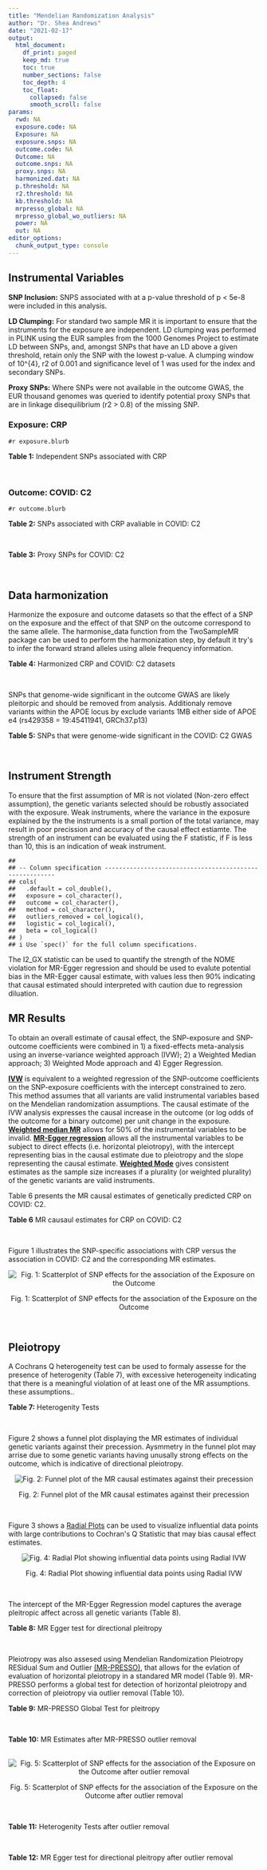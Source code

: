 ```yaml
---
title: "Mendelian Randomization Analysis"
author: "Dr. Shea Andrews"
date: "2021-02-17"
output:
  html_document:
    df_print: paged
    keep_md: true
    toc: true
    number_sections: false
    toc_depth: 4
    toc_float:
      collapsed: false
      smooth_scroll: false
params:
  rwd: NA
  exposure.code: NA
  Exposure: NA
  exposure.snps: NA
  outcome.code: NA
  Outcome: NA
  outcome.snps: NA
  proxy.snps: NA
  harmonized.dat: NA
  p.threshold: NA
  r2.threshold: NA
  kb.threshold: NA
  mrpresso_global: NA
  mrpresso_global_wo_outliers: NA
  power: NA
  out: NA
editor_options:
  chunk_output_type: console
---
```







## Instrumental Variables
**SNP Inclusion:** SNPS associated with at a p-value threshold of p < 5e-8 were included in this analysis.
<br>

**LD Clumping:** For standard two sample MR it is important to ensure that the instruments for the exposure are independent. LD clumping was performed in PLINK using the EUR samples from the 1000 Genomes Project to estimate LD between SNPs, and, amongst SNPs that have an LD above a given threshold, retain only the SNP with the lowest p-value. A clumping window of 10^{4}, r2 of 0.001 and significance level of 1 was used for the index and secondary SNPs.
<br>

**Proxy SNPs:** Where SNPs were not available in the outcome GWAS, the EUR thousand genomes was queried to identify potential proxy SNPs that are in linkage disequilibrium (r2 > 0.8) of the missing SNP.
<br>

### Exposure: CRP
`#r exposure.blurb`
<br>

**Table 1:** Independent SNPs associated with CRP
<div data-pagedtable="false">
  <script data-pagedtable-source type="application/json">
{"columns":[{"label":["SNP"],"name":[1],"type":["chr"],"align":["left"]},{"label":["CHROM"],"name":[2],"type":["dbl"],"align":["right"]},{"label":["POS"],"name":[3],"type":["dbl"],"align":["right"]},{"label":["REF"],"name":[4],"type":["chr"],"align":["left"]},{"label":["ALT"],"name":[5],"type":["chr"],"align":["left"]},{"label":["AF"],"name":[6],"type":["dbl"],"align":["right"]},{"label":["BETA"],"name":[7],"type":["dbl"],"align":["right"]},{"label":["SE"],"name":[8],"type":["dbl"],"align":["right"]},{"label":["Z"],"name":[9],"type":["dbl"],"align":["right"]},{"label":["P"],"name":[10],"type":["dbl"],"align":["right"]},{"label":["N"],"name":[11],"type":["dbl"],"align":["right"]},{"label":["TRAIT"],"name":[12],"type":["chr"],"align":["left"]}],"data":[{"1":"rs75460349","2":"1","3":"27180088","4":"A","5":"C","6":"0.0261343","7":"-0.0865","8":"0.0139","9":"-6.223020","10":"4.876703e-10","11":"204402","12":"crp"},{"1":"rs4660293","2":"1","3":"40028180","4":"A","5":"G","6":"0.2534420","7":"0.0375","8":"0.0049","9":"7.653060","10":"1.962504e-14","11":"204402","12":"crp"},{"1":"rs13375019","2":"1","3":"66123136","4":"G","5":"C","6":"0.4093060","7":"-0.1037","8":"0.0042","9":"-24.690476","10":"1.353580e-134","11":"204402","12":"crp"},{"1":"rs469773","2":"1","3":"91530259","4":"C","5":"T","6":"0.1543770","7":"-0.0339","8":"0.0051","9":"-6.647059","10":"2.990076e-11","11":"204402","12":"crp"},{"1":"rs2228145","2":"1","3":"154426970","4":"A","5":"C","6":"0.3575370","7":"-0.0899","8":"0.0042","9":"-21.404800","10":"1.206354e-101","11":"204402","12":"crp"},{"1":"rs144970957","2":"1","3":"159514964","4":"T","5":"C","6":"0.0457184","7":"-0.1609","8":"0.0146","9":"-11.020500","10":"3.042016e-28","11":"204402","12":"crp"},{"1":"rs148692790","2":"1","3":"159574640","4":"C","5":"T","6":"0.0266594","7":"0.1346","8":"0.0169","9":"7.964497","10":"1.658972e-15","11":"204402","12":"crp"},{"1":"rs139779660","2":"1","3":"159579230","4":"C","5":"T","6":"0.0115370","7":"0.1275","8":"0.0140","9":"9.107143","10":"8.457998e-20","11":"204402","12":"crp"},{"1":"rs2592887","2":"1","3":"159652939","4":"C","5":"T","6":"0.4187020","7":"-0.1578","8":"0.0042","9":"-37.571429","10":"0.000000e+00","11":"204402","12":"crp"},{"1":"rs67090117","2":"1","3":"247602308","4":"T","5":"G","6":"0.6217170","7":"0.0427","8":"0.0042","9":"10.166700","10":"2.793037e-24","11":"204402","12":"crp"},{"1":"rs62105327","2":"2","3":"639060","4":"T","5":"A","6":"0.8291700","7":"0.0320","8":"0.0054","9":"5.925926","10":"3.105426e-09","11":"204402","12":"crp"},{"1":"rs1260326","2":"2","3":"27730940","4":"T","5":"C","6":"0.6136610","7":"-0.0692","8":"0.0042","9":"-16.476200","10":"5.440692e-61","11":"204402","12":"crp"},{"1":"rs1115282","2":"2","3":"102890970","4":"T","5":"C","6":"0.5109330","7":"-0.0245","8":"0.0041","9":"-5.975610","10":"2.292311e-09","11":"204402","12":"crp"},{"1":"rs6734238","2":"2","3":"113841030","4":"A","5":"G","6":"0.3210010","7":"0.0457","8":"0.0041","9":"11.146300","10":"7.461138e-29","11":"204402","12":"crp"},{"1":"rs10049413","2":"3","3":"49892896","4":"A","5":"G","6":"0.3288520","7":"0.0282","8":"0.0045","9":"6.266670","10":"3.688586e-10","11":"204402","12":"crp"},{"1":"rs7356034","2":"3","3":"170732599","4":"G","5":"A","6":"0.2784630","7":"0.0268","8":"0.0045","9":"5.955556","10":"2.591898e-09","11":"204402","12":"crp"},{"1":"rs34471628","2":"5","3":"172196752","4":"A","5":"G","6":"0.0240942","7":"0.0774","8":"0.0117","9":"6.615380","10":"3.705869e-11","11":"204402","12":"crp"},{"1":"rs3763312","2":"6","3":"32376348","4":"G","5":"A","6":"0.1771850","7":"0.0386","8":"0.0066","9":"5.848485","10":"4.960708e-09","11":"204402","12":"crp"},{"1":"rs1490384","2":"6","3":"126851160","4":"C","5":"T","6":"0.4587440","7":"-0.0260","8":"0.0041","9":"-6.341463","10":"2.275928e-10","11":"204402","12":"crp"},{"1":"rs13241897","2":"7","3":"22745351","4":"A","5":"G","6":"0.4708140","7":"-0.0312","8":"0.0042","9":"-7.428570","10":"1.097768e-13","11":"204402","12":"crp"},{"1":"rs12673996","2":"7","3":"22833400","4":"C","5":"T","6":"0.2511770","7":"-0.0284","8":"0.0050","9":"-5.680000","10":"1.346947e-08","11":"204402","12":"crp"},{"1":"rs7797566","2":"7","3":"72896395","4":"A","5":"C","6":"0.1324860","7":"-0.0499","8":"0.0064","9":"-7.796880","10":"6.345904e-15","11":"204402","12":"crp"},{"1":"rs7012637","2":"8","3":"9173209","4":"G","5":"A","6":"0.4572100","7":"0.0542","8":"0.0043","9":"12.604651","10":"1.990513e-36","11":"204402","12":"crp"},{"1":"rs6987444","2":"8","3":"117076315","4":"G","5":"A","6":"0.6202620","7":"0.0343","8":"0.0042","9":"8.166667","10":"3.170273e-16","11":"204402","12":"crp"},{"1":"rs10956251","2":"8","3":"126513330","4":"C","5":"T","6":"0.1465770","7":"0.0382","8":"0.0064","9":"5.968750","10":"2.390781e-09","11":"204402","12":"crp"},{"1":"rs505922","2":"9","3":"136149229","4":"T","5":"C","6":"0.4012730","7":"0.0263","8":"0.0043","9":"6.116280","10":"9.578553e-10","11":"204402","12":"crp"},{"1":"rs10832027","2":"11","3":"13357183","4":"G","5":"A","6":"0.6097210","7":"0.0273","8":"0.0043","9":"6.348837","10":"2.169485e-10","11":"204402","12":"crp"},{"1":"rs4752829","2":"11","3":"47396654","4":"G","5":"A","6":"0.2721820","7":"-0.0264","8":"0.0046","9":"-5.739130","10":"9.516391e-09","11":"204402","12":"crp"},{"1":"rs1582763","2":"11","3":"60021948","4":"G","5":"A","6":"0.3276300","7":"-0.0264","8":"0.0043","9":"-6.139535","10":"8.276345e-10","11":"204402","12":"crp"},{"1":"rs12813389","2":"12","3":"95913562","4":"A","5":"T","6":"0.5117350","7":"0.0329","8":"0.0041","9":"8.024390","10":"1.020315e-15","11":"204402","12":"crp"},{"1":"rs7135240","2":"12","3":"103535020","4":"G","5":"A","6":"0.5102260","7":"-0.0253","8":"0.0041","9":"-6.170732","10":"6.797468e-10","11":"204402","12":"crp"},{"1":"rs2393794","2":"12","3":"121378976","4":"T","5":"C","6":"0.1782090","7":"0.0339","8":"0.0057","9":"5.947370","10":"2.724876e-09","11":"204402","12":"crp"},{"1":"rs7979478","2":"12","3":"121420263","4":"A","5":"G","6":"0.6017260","7":"0.1478","8":"0.0042","9":"35.190500","10":"2.796532e-271","11":"204402","12":"crp"},{"1":"rs2239222","2":"14","3":"73011885","4":"A","5":"G","6":"0.3782210","7":"0.0379","8":"0.0044","9":"8.613640","10":"7.077895e-18","11":"204402","12":"crp"},{"1":"rs112635299","2":"14","3":"94838142","4":"G","5":"T","6":"0.0163517","7":"-0.1066","8":"0.0168","9":"-6.345238","10":"2.220817e-10","11":"204402","12":"crp"},{"1":"rs1189402","2":"15","3":"53728154","4":"A","5":"G","6":"0.3472780","7":"-0.0250","8":"0.0042","9":"-5.952380","10":"2.642694e-09","11":"204402","12":"crp"},{"1":"rs340005","2":"15","3":"60878030","4":"G","5":"A","6":"0.6597020","7":"0.0363","8":"0.0043","9":"8.441860","10":"3.123261e-17","11":"204402","12":"crp"},{"1":"rs116971887","2":"16","3":"51170026","4":"G","5":"T","6":"0.0297533","7":"-0.1128","8":"0.0122","9":"-9.245902","10":"2.332656e-20","11":"204402","12":"crp"},{"1":"rs2110840","2":"16","3":"51410819","4":"C","5":"A","6":"0.1966620","7":"-0.0586","8":"0.0075","9":"-7.813333","10":"5.569505e-15","11":"204402","12":"crp"},{"1":"rs8047395","2":"16","3":"53798523","4":"G","5":"A","6":"0.5509680","7":"0.0258","8":"0.0042","9":"6.142857","10":"8.105017e-10","11":"204402","12":"crp"},{"1":"rs1292056","2":"17","3":"57959047","4":"C","5":"T","6":"0.4335060","7":"-0.0229","8":"0.0042","9":"-5.452381","10":"4.969984e-08","11":"204402","12":"crp"},{"1":"rs2384955","2":"17","3":"72695167","4":"T","5":"C","6":"0.8041580","7":"0.0384","8":"0.0059","9":"6.508470","10":"7.591775e-11","11":"204402","12":"crp"},{"1":"rs2542160","2":"18","3":"12789246","4":"G","5":"C","6":"0.3637020","7":"0.0264","8":"0.0044","9":"6.000000","10":"1.973175e-09","11":"204402","12":"crp"},{"1":"rs2972558","2":"19","3":"45356141","4":"C","5":"T","6":"0.6940570","7":"-0.0392","8":"0.0050","9":"-7.840000","10":"4.505464e-15","11":"204402","12":"crp"},{"1":"rs429358","2":"19","3":"45411941","4":"T","5":"C","6":"0.1318100","7":"-0.2467","8":"0.0064","9":"-38.546900","10":"0.000000e+00","11":"204402","12":"crp"},{"1":"rs1800961","2":"20","3":"43042364","4":"C","5":"T","6":"0.0270712","7":"-0.0990","8":"0.0125","9":"-7.920000","10":"2.375106e-15","11":"204402","12":"crp"},{"1":"rs4817984","2":"21","3":"40465066","4":"C","5":"A","6":"0.2919560","7":"-0.0391","8":"0.0047","9":"-8.319149","10":"8.859716e-17","11":"204402","12":"crp"},{"1":"rs4821816","2":"22","3":"39113134","4":"G","5":"A","6":"0.3241180","7":"-0.0276","8":"0.0044","9":"-6.272727","10":"3.547780e-10","11":"204402","12":"crp"}],"options":{"columns":{"min":{},"max":[10]},"rows":{"min":[10],"max":[10]},"pages":{}}}
  </script>
</div>
<br>

### Outcome: COVID: C2
`#r outcome.blurb`
<br>

**Table 2:** SNPs associated with CRP avaliable in COVID: C2
<div data-pagedtable="false">
  <script data-pagedtable-source type="application/json">
{"columns":[{"label":["SNP"],"name":[1],"type":["chr"],"align":["left"]},{"label":["CHROM"],"name":[2],"type":["dbl"],"align":["right"]},{"label":["POS"],"name":[3],"type":["dbl"],"align":["right"]},{"label":["REF"],"name":[4],"type":["chr"],"align":["left"]},{"label":["ALT"],"name":[5],"type":["chr"],"align":["left"]},{"label":["AF"],"name":[6],"type":["dbl"],"align":["right"]},{"label":["BETA"],"name":[7],"type":["dbl"],"align":["right"]},{"label":["SE"],"name":[8],"type":["dbl"],"align":["right"]},{"label":["Z"],"name":[9],"type":["dbl"],"align":["right"]},{"label":["P"],"name":[10],"type":["dbl"],"align":["right"]},{"label":["N"],"name":[11],"type":["dbl"],"align":["right"]},{"label":["TRAIT"],"name":[12],"type":["chr"],"align":["left"]}],"data":[{"1":"rs75460349","2":"1","3":"27180088","4":"A","5":"C","6":"0.03424","7":"0.02926400","8":"0.0271770","9":"1.07679288","10":"2.816e-01","11":"1404899","12":"COVID_C2__EUR"},{"1":"rs4660293","2":"1","3":"40028180","4":"A","5":"G","6":"0.23950","7":"0.01695600","8":"0.0093987","9":"1.80407929","10":"7.121e-02","11":"1683769","12":"COVID_C2__EUR"},{"1":"rs13375019","2":"1","3":"66123136","4":"G","5":"C","6":"0.39550","7":"-0.00591080","8":"0.0087462","9":"-0.67581350","10":"4.992e-01","11":"1558805","12":"COVID_C2__EUR"},{"1":"rs469773","2":"1","3":"91530259","4":"C","5":"T","6":"0.19870","7":"-0.00555980","8":"0.0102800","9":"-0.54083658","10":"5.886e-01","11":"1611990","12":"COVID_C2__EUR"},{"1":"rs2228145","2":"1","3":"154426970","4":"A","5":"C","6":"0.37580","7":"-0.01712600","8":"0.0084956","9":"-2.01586704","10":"4.382e-02","11":"1402601","12":"COVID_C2__EUR"},{"1":"rs144970957","2":"1","3":"159514964","4":"T","5":"C","6":"0.03342","7":"0.01321900","8":"0.0265910","9":"0.49712309","10":"6.191e-01","11":"1667071","12":"COVID_C2__EUR"},{"1":"rs148692790","2":"1","3":"159574640","4":"C","5":"T","6":"0.02808","7":"-0.01669800","8":"0.0272310","9":"-0.61319819","10":"5.397e-01","11":"1552832","12":"COVID_C2__EUR"},{"1":"rs139779660","2":"1","3":"159579230","4":"C","5":"T","6":"0.02331","7":"0.02133100","8":"0.0302440","9":"0.70529692","10":"4.806e-01","11":"1552167","12":"COVID_C2__EUR"},{"1":"rs2592887","2":"1","3":"159652939","4":"C","5":"T","6":"0.40740","7":"0.00488260","8":"0.0085144","9":"0.57345203","10":"5.663e-01","11":"1658974","12":"COVID_C2__EUR"},{"1":"rs67090117","2":"1","3":"247602308","4":"T","5":"G","6":"0.55230","7":"-0.00764200","8":"0.0119960","9":"-0.63704568","10":"5.241e-01","11":"1014256","12":"COVID_C2__EUR"},{"1":"rs62105327","2":"2","3":"639060","4":"T","5":"A","6":"0.82910","7":"-0.00182150","8":"0.0112740","9":"-0.16156644","10":"8.716e-01","11":"1496290","12":"COVID_C2__EUR"},{"1":"rs1260326","2":"2","3":"27730940","4":"T","5":"C","6":"0.61430","7":"-0.00323990","8":"0.0081901","9":"-0.39558736","10":"6.924e-01","11":"1682746","12":"COVID_C2__EUR"},{"1":"rs1115282","2":"2","3":"102890970","4":"T","5":"C","6":"0.47250","7":"0.00997300","8":"0.0083866","9":"1.18915890","10":"2.344e-01","11":"1663929","12":"COVID_C2__EUR"},{"1":"rs6734238","2":"2","3":"113841030","4":"A","5":"G","6":"0.38600","7":"0.00356370","8":"0.0082044","9":"0.43436449","10":"6.640e-01","11":"1612654","12":"COVID_C2__EUR"},{"1":"rs10049413","2":"3","3":"49892896","4":"A","5":"G","6":"0.32010","7":"0.00693340","8":"0.0095846","9":"0.72338960","10":"4.694e-01","11":"893601","12":"COVID_C2__EUR"},{"1":"rs7356034","2":"3","3":"170732599","4":"G","5":"A","6":"0.28050","7":"0.00582170","8":"0.0088827","9":"0.65539757","10":"5.122e-01","11":"1683410","12":"COVID_C2__EUR"},{"1":"rs34471628","2":"5","3":"172196752","4":"A","5":"G","6":"0.04149","7":"0.00680880","8":"0.0219430","9":"0.31029485","10":"7.563e-01","11":"1683769","12":"COVID_C2__EUR"},{"1":"rs3763312","2":"6","3":"32376348","4":"G","5":"A","6":"0.21080","7":"-0.01424300","8":"0.0098836","9":"-1.44107410","10":"1.496e-01","11":"1683769","12":"COVID_C2__EUR"},{"1":"rs1490384","2":"6","3":"126851160","4":"C","5":"T","6":"0.49550","7":"0.00798820","8":"0.0079892","9":"0.99987483","10":"3.174e-01","11":"1683769","12":"COVID_C2__EUR"},{"1":"rs13241897","2":"7","3":"22745351","4":"A","5":"G","6":"0.49020","7":"-0.00260490","8":"0.0082600","9":"-0.31536320","10":"7.525e-01","11":"1602598","12":"COVID_C2__EUR"},{"1":"rs12673996","2":"7","3":"22833400","4":"C","5":"T","6":"0.23240","7":"0.00595620","8":"0.0097853","9":"0.60868854","10":"5.427e-01","11":"1673354","12":"COVID_C2__EUR"},{"1":"rs7797566","2":"7","3":"72896395","4":"A","5":"C","6":"0.12560","7":"-0.01380300","8":"0.0126110","9":"-1.09452066","10":"2.737e-01","11":"1673713","12":"COVID_C2__EUR"},{"1":"rs7012637","2":"8","3":"9173209","4":"G","5":"A","6":"0.47000","7":"0.01221700","8":"0.0084628","9":"1.44361204","10":"1.488e-01","11":"1593837","12":"COVID_C2__EUR"},{"1":"rs6987444","2":"8","3":"117076315","4":"G","5":"A","6":"0.61540","7":"0.00204230","8":"0.0084396","9":"0.24199014","10":"8.088e-01","11":"1681112","12":"COVID_C2__EUR"},{"1":"rs10956251","2":"8","3":"126513330","4":"C","5":"T","6":"0.15120","7":"-0.01510900","8":"0.0124150","9":"-1.21699557","10":"2.236e-01","11":"1593478","12":"COVID_C2__EUR"},{"1":"rs505922","2":"9","3":"136149229","4":"T","5":"C","6":"0.34640","7":"0.10379000","8":"0.0084193","9":"12.32760000","10":"6.468e-35","11":"1683410","12":"COVID_C2__EUR"},{"1":"rs10832027","2":"11","3":"13357183","4":"G","5":"A","6":"0.65470","7":"0.01628700","8":"0.0085607","9":"1.90253134","10":"5.710e-02","11":"1683410","12":"COVID_C2__EUR"},{"1":"rs4752829","2":"11","3":"47396654","4":"G","5":"A","6":"0.30240","7":"-0.00752520","8":"0.0089734","9":"-0.83861190","10":"4.017e-01","11":"1683410","12":"COVID_C2__EUR"},{"1":"rs1582763","2":"11","3":"60021948","4":"G","5":"A","6":"0.36520","7":"-0.00337550","8":"0.0082957","9":"-0.40689755","10":"6.841e-01","11":"1683769","12":"COVID_C2__EUR"},{"1":"rs12813389","2":"12","3":"95913562","4":"A","5":"T","6":"0.54650","7":"0.01551600","8":"0.0081798","9":"1.89686789","10":"5.784e-02","11":"1444699","12":"COVID_C2__EUR"},{"1":"rs7135240","2":"12","3":"103535020","4":"G","5":"A","6":"0.51050","7":"-0.01163200","8":"0.0084700","9":"-1.37331759","10":"1.697e-01","11":"1398164","12":"COVID_C2__EUR"},{"1":"rs2393794","2":"12","3":"121378976","4":"T","5":"C","6":"0.17640","7":"0.01217000","8":"0.0107410","9":"1.13304162","10":"2.572e-01","11":"1602598","12":"COVID_C2__EUR"},{"1":"rs7979478","2":"12","3":"121420263","4":"A","5":"G","6":"0.59670","7":"-0.01506300","8":"0.0089706","9":"-1.67915190","10":"9.313e-02","11":"1046801","12":"COVID_C2__EUR"},{"1":"rs2239222","2":"14","3":"73011885","4":"A","5":"G","6":"0.35780","7":"-0.00213030","8":"0.0087103","9":"-0.24457252","10":"8.068e-01","11":"1593478","12":"COVID_C2__EUR"},{"1":"rs112635299","2":"14","3":"94838142","4":"G","5":"T","6":"0.02276","7":"-0.04256500","8":"0.0314690","9":"-1.35260097","10":"1.762e-01","11":"1600530","12":"COVID_C2__EUR"},{"1":"rs1189402","2":"15","3":"53728154","4":"A","5":"G","6":"0.38180","7":"-0.00752480","8":"0.0086304","9":"-0.87189470","10":"3.833e-01","11":"1664234","12":"COVID_C2__EUR"},{"1":"rs340005","2":"15","3":"60878030","4":"G","5":"A","6":"0.64430","7":"-0.00925030","8":"0.0085054","9":"-1.08757966","10":"2.768e-01","11":"1673380","12":"COVID_C2__EUR"},{"1":"rs116971887","2":"16","3":"51170026","4":"G","5":"T","6":"0.04823","7":"0.01184000","8":"0.0197560","9":"0.59931160","10":"5.489e-01","11":"1602957","12":"COVID_C2__EUR"},{"1":"rs2110840","2":"16","3":"51410819","4":"C","5":"A","6":"0.19230","7":"-0.00591780","8":"0.0117890","9":"-0.50197642","10":"6.157e-01","11":"1645066","12":"COVID_C2__EUR"},{"1":"rs8047395","2":"16","3":"53798523","4":"G","5":"A","6":"0.51300","7":"0.00288890","8":"0.0080390","9":"0.35936062","10":"7.193e-01","11":"1682859","12":"COVID_C2__EUR"},{"1":"rs1292056","2":"17","3":"57959047","4":"C","5":"T","6":"0.43780","7":"-0.00674120","8":"0.0088834","9":"-0.75885359","10":"4.479e-01","11":"1283620","12":"COVID_C2__EUR"},{"1":"rs2384955","2":"17","3":"72695167","4":"T","5":"C","6":"0.81600","7":"0.01215900","8":"0.0113570","9":"1.07061724","10":"2.844e-01","11":"1584094","12":"COVID_C2__EUR"},{"1":"rs2542160","2":"18","3":"12789246","4":"G","5":"C","6":"0.36510","7":"-0.00027713","8":"0.0083783","9":"-0.03307712","10":"9.736e-01","11":"1683407","12":"COVID_C2__EUR"},{"1":"rs2972558","2":"19","3":"45356141","4":"C","5":"T","6":"0.68720","7":"0.00317770","8":"0.0091049","9":"0.34900987","10":"7.271e-01","11":"1593478","12":"COVID_C2__EUR"},{"1":"rs429358","2":"19","3":"45411941","4":"T","5":"C","6":"0.15220","7":"0.01558400","8":"0.0120710","9":"1.29102808","10":"1.967e-01","11":"1408220","12":"COVID_C2__EUR"},{"1":"rs1800961","2":"20","3":"43042364","4":"C","5":"T","6":"0.04071","7":"-0.00960510","8":"0.0232720","9":"-0.41273204","10":"6.798e-01","11":"1683769","12":"COVID_C2__EUR"},{"1":"rs4817984","2":"21","3":"40465066","4":"C","5":"A","6":"0.28440","7":"-0.01274900","8":"0.0095092","9":"-1.34070164","10":"1.800e-01","11":"1326498","12":"COVID_C2__EUR"},{"1":"rs4821816","2":"22","3":"39113134","4":"G","5":"A","6":"0.31450","7":"-0.02280000","8":"0.0089260","9":"-2.55433565","10":"1.064e-02","11":"1673713","12":"COVID_C2__EUR"}],"options":{"columns":{"min":{},"max":[10]},"rows":{"min":[10],"max":[10]},"pages":{}}}
  </script>
</div>
<br>

**Table 3:** Proxy SNPs for COVID: C2
<div data-pagedtable="false">
  <script data-pagedtable-source type="application/json">
{"columns":[{"label":["proxy.outcome"],"name":[1],"type":["lgl"],"align":["right"]},{"label":["target_snp"],"name":[2],"type":["lgl"],"align":["right"]},{"label":["proxy_snp"],"name":[3],"type":["lgl"],"align":["right"]},{"label":["ld.r2"],"name":[4],"type":["lgl"],"align":["right"]},{"label":["Dprime"],"name":[5],"type":["lgl"],"align":["right"]},{"label":["ref.proxy"],"name":[6],"type":["lgl"],"align":["right"]},{"label":["alt.proxy"],"name":[7],"type":["lgl"],"align":["right"]},{"label":["CHROM"],"name":[8],"type":["lgl"],"align":["right"]},{"label":["POS"],"name":[9],"type":["lgl"],"align":["right"]},{"label":["ALT.proxy"],"name":[10],"type":["lgl"],"align":["right"]},{"label":["REF.proxy"],"name":[11],"type":["lgl"],"align":["right"]},{"label":["AF"],"name":[12],"type":["lgl"],"align":["right"]},{"label":["BETA"],"name":[13],"type":["lgl"],"align":["right"]},{"label":["SE"],"name":[14],"type":["lgl"],"align":["right"]},{"label":["P"],"name":[15],"type":["lgl"],"align":["right"]},{"label":["N"],"name":[16],"type":["lgl"],"align":["right"]},{"label":["ref"],"name":[17],"type":["lgl"],"align":["right"]},{"label":["alt"],"name":[18],"type":["lgl"],"align":["right"]},{"label":["ALT"],"name":[19],"type":["lgl"],"align":["right"]},{"label":["REF"],"name":[20],"type":["lgl"],"align":["right"]},{"label":["PHASE"],"name":[21],"type":["lgl"],"align":["right"]}],"data":[{"1":"NA","2":"NA","3":"NA","4":"NA","5":"NA","6":"NA","7":"NA","8":"NA","9":"NA","10":"NA","11":"NA","12":"NA","13":"NA","14":"NA","15":"NA","16":"NA","17":"NA","18":"NA","19":"NA","20":"NA","21":"NA"}],"options":{"columns":{"min":{},"max":[10]},"rows":{"min":[10],"max":[10]},"pages":{}}}
  </script>
</div>
<br>

## Data harmonization
Harmonize the exposure and outcome datasets so that the effect of a SNP on the exposure and the effect of that SNP on the outcome correspond to the same allele. The harmonise_data function from the TwoSampleMR package can be used to perform the harmonization step, by default it try's to infer the forward strand alleles using allele frequency information.
<br>

**Table 4:** Harmonized CRP and COVID: C2 datasets
<div data-pagedtable="false">
  <script data-pagedtable-source type="application/json">
{"columns":[{"label":["SNP"],"name":[1],"type":["chr"],"align":["left"]},{"label":["effect_allele.exposure"],"name":[2],"type":["chr"],"align":["left"]},{"label":["other_allele.exposure"],"name":[3],"type":["chr"],"align":["left"]},{"label":["effect_allele.outcome"],"name":[4],"type":["chr"],"align":["left"]},{"label":["other_allele.outcome"],"name":[5],"type":["chr"],"align":["left"]},{"label":["beta.exposure"],"name":[6],"type":["dbl"],"align":["right"]},{"label":["beta.outcome"],"name":[7],"type":["dbl"],"align":["right"]},{"label":["eaf.exposure"],"name":[8],"type":["dbl"],"align":["right"]},{"label":["eaf.outcome"],"name":[9],"type":["dbl"],"align":["right"]},{"label":["remove"],"name":[10],"type":["lgl"],"align":["right"]},{"label":["palindromic"],"name":[11],"type":["lgl"],"align":["right"]},{"label":["ambiguous"],"name":[12],"type":["lgl"],"align":["right"]},{"label":["id.outcome"],"name":[13],"type":["chr"],"align":["left"]},{"label":["chr.outcome"],"name":[14],"type":["dbl"],"align":["right"]},{"label":["pos.outcome"],"name":[15],"type":["dbl"],"align":["right"]},{"label":["se.outcome"],"name":[16],"type":["dbl"],"align":["right"]},{"label":["z.outcome"],"name":[17],"type":["dbl"],"align":["right"]},{"label":["pval.outcome"],"name":[18],"type":["dbl"],"align":["right"]},{"label":["samplesize.outcome"],"name":[19],"type":["dbl"],"align":["right"]},{"label":["outcome"],"name":[20],"type":["chr"],"align":["left"]},{"label":["mr_keep.outcome"],"name":[21],"type":["lgl"],"align":["right"]},{"label":["pval_origin.outcome"],"name":[22],"type":["chr"],"align":["left"]},{"label":["chr.exposure"],"name":[23],"type":["dbl"],"align":["right"]},{"label":["pos.exposure"],"name":[24],"type":["dbl"],"align":["right"]},{"label":["se.exposure"],"name":[25],"type":["dbl"],"align":["right"]},{"label":["z.exposure"],"name":[26],"type":["dbl"],"align":["right"]},{"label":["pval.exposure"],"name":[27],"type":["dbl"],"align":["right"]},{"label":["samplesize.exposure"],"name":[28],"type":["dbl"],"align":["right"]},{"label":["exposure"],"name":[29],"type":["chr"],"align":["left"]},{"label":["mr_keep.exposure"],"name":[30],"type":["lgl"],"align":["right"]},{"label":["pval_origin.exposure"],"name":[31],"type":["chr"],"align":["left"]},{"label":["id.exposure"],"name":[32],"type":["chr"],"align":["left"]},{"label":["action"],"name":[33],"type":["dbl"],"align":["right"]},{"label":["mr_keep"],"name":[34],"type":["lgl"],"align":["right"]},{"label":["pt"],"name":[35],"type":["dbl"],"align":["right"]},{"label":["pleitropy_keep"],"name":[36],"type":["lgl"],"align":["right"]},{"label":["mrpresso_RSSobs"],"name":[37],"type":["dbl"],"align":["right"]},{"label":["mrpresso_pval"],"name":[38],"type":["chr"],"align":["left"]},{"label":["mrpresso_keep"],"name":[39],"type":["lgl"],"align":["right"]}],"data":[{"1":"rs10049413","2":"G","3":"A","4":"G","5":"A","6":"0.0282","7":"0.00693340","8":"0.3288520","9":"0.32010","10":"FALSE","11":"FALSE","12":"FALSE","13":"0kHhfW","14":"3","15":"49892896","16":"0.0095846","17":"0.72338960","18":"4.694e-01","19":"893601","20":"covidhgi2020C2v5alleur","21":"TRUE","22":"reported","23":"3","24":"49892896","25":"0.0045","26":"6.266670","27":"3.688586e-10","28":"204402","29":"Ligthart2018crp","30":"TRUE","31":"reported","32":"ZavoHz","33":"2","34":"TRUE","35":"5e-08","36":"TRUE","37":"3.897976e-05","38":"1","39":"TRUE"},{"1":"rs10832027","2":"A","3":"G","4":"A","5":"G","6":"0.0273","7":"0.01628700","8":"0.6097210","9":"0.65470","10":"FALSE","11":"FALSE","12":"FALSE","13":"0kHhfW","14":"11","15":"13357183","16":"0.0085607","17":"1.90253134","18":"5.710e-02","19":"1683410","20":"covidhgi2020C2v5alleur","21":"TRUE","22":"reported","23":"11","24":"13357183","25":"0.0043","26":"6.348837","27":"2.169485e-10","28":"204402","29":"Ligthart2018crp","30":"TRUE","31":"reported","32":"ZavoHz","33":"2","34":"TRUE","35":"5e-08","36":"TRUE","37":"2.456562e-04","38":"1","39":"TRUE"},{"1":"rs10956251","2":"T","3":"C","4":"T","5":"C","6":"0.0382","7":"-0.01510900","8":"0.1465770","9":"0.15120","10":"FALSE","11":"FALSE","12":"FALSE","13":"0kHhfW","14":"8","15":"126513330","16":"0.0124150","17":"-1.21699557","18":"2.236e-01","19":"1593478","20":"covidhgi2020C2v5alleur","21":"TRUE","22":"reported","23":"8","24":"126513330","25":"0.0064","26":"5.968750","27":"2.390781e-09","28":"204402","29":"Ligthart2018crp","30":"TRUE","31":"reported","32":"ZavoHz","33":"2","34":"TRUE","35":"5e-08","36":"TRUE","37":"2.611032e-04","38":"1","39":"TRUE"},{"1":"rs1115282","2":"C","3":"T","4":"C","5":"T","6":"-0.0245","7":"0.00997300","8":"0.5109330","9":"0.47250","10":"FALSE","11":"FALSE","12":"FALSE","13":"0kHhfW","14":"2","15":"102890970","16":"0.0083866","17":"1.18915890","18":"2.344e-01","19":"1663929","20":"covidhgi2020C2v5alleur","21":"TRUE","22":"reported","23":"2","24":"102890970","25":"0.0041","26":"-5.975610","27":"2.292311e-09","28":"204402","29":"Ligthart2018crp","30":"TRUE","31":"reported","32":"ZavoHz","33":"2","34":"TRUE","35":"5e-08","36":"TRUE","37":"1.132633e-04","38":"1","39":"TRUE"},{"1":"rs112635299","2":"T","3":"G","4":"T","5":"G","6":"-0.1066","7":"-0.04256500","8":"0.0163517","9":"0.02276","10":"FALSE","11":"FALSE","12":"FALSE","13":"0kHhfW","14":"14","15":"94838142","16":"0.0314690","17":"-1.35260097","18":"1.762e-01","19":"1600530","20":"covidhgi2020C2v5alleur","21":"TRUE","22":"reported","23":"14","24":"94838142","25":"0.0168","26":"-6.345238","27":"2.220817e-10","28":"204402","29":"Ligthart2018crp","30":"TRUE","31":"reported","32":"ZavoHz","33":"2","34":"TRUE","35":"5e-08","36":"TRUE","37":"1.606934e-03","38":"1","39":"TRUE"},{"1":"rs116971887","2":"T","3":"G","4":"T","5":"G","6":"-0.1128","7":"0.01184000","8":"0.0297533","9":"0.04823","10":"FALSE","11":"FALSE","12":"FALSE","13":"0kHhfW","14":"16","15":"51170026","16":"0.0197560","17":"0.59931160","18":"5.489e-01","19":"1602957","20":"covidhgi2020C2v5alleur","21":"TRUE","22":"reported","23":"16","24":"51170026","25":"0.0122","26":"-9.245902","27":"2.332656e-20","28":"204402","29":"Ligthart2018crp","30":"TRUE","31":"reported","32":"ZavoHz","33":"2","34":"TRUE","35":"5e-08","36":"TRUE","37":"2.237371e-04","38":"1","39":"TRUE"},{"1":"rs1189402","2":"G","3":"A","4":"G","5":"A","6":"-0.0250","7":"-0.00752480","8":"0.3472780","9":"0.38180","10":"FALSE","11":"FALSE","12":"FALSE","13":"0kHhfW","14":"15","15":"53728154","16":"0.0086304","17":"-0.87189470","18":"3.833e-01","19":"1664234","20":"covidhgi2020C2v5alleur","21":"TRUE","22":"reported","23":"15","24":"53728154","25":"0.0042","26":"-5.952380","27":"2.642694e-09","28":"204402","29":"Ligthart2018crp","30":"TRUE","31":"reported","32":"ZavoHz","33":"2","34":"TRUE","35":"5e-08","36":"TRUE","37":"4.786192e-05","38":"1","39":"TRUE"},{"1":"rs1260326","2":"C","3":"T","4":"C","5":"T","6":"-0.0692","7":"-0.00323990","8":"0.6136610","9":"0.61430","10":"FALSE","11":"FALSE","12":"FALSE","13":"0kHhfW","14":"2","15":"27730940","16":"0.0081901","17":"-0.39558736","18":"6.924e-01","19":"1682746","20":"covidhgi2020C2v5alleur","21":"TRUE","22":"reported","23":"2","24":"27730940","25":"0.0042","26":"-16.476200","27":"5.440692e-61","28":"204402","29":"Ligthart2018crp","30":"TRUE","31":"reported","32":"ZavoHz","33":"2","34":"TRUE","35":"5e-08","36":"TRUE","37":"2.356035e-06","38":"1","39":"TRUE"},{"1":"rs12673996","2":"T","3":"C","4":"T","5":"C","6":"-0.0284","7":"0.00595620","8":"0.2511770","9":"0.23240","10":"FALSE","11":"FALSE","12":"FALSE","13":"0kHhfW","14":"7","15":"22833400","16":"0.0097853","17":"0.60868854","18":"5.427e-01","19":"1673354","20":"covidhgi2020C2v5alleur","21":"TRUE","22":"reported","23":"7","24":"22833400","25":"0.0050","26":"-5.680000","27":"1.346947e-08","28":"204402","29":"Ligthart2018crp","30":"TRUE","31":"reported","32":"ZavoHz","33":"2","34":"TRUE","35":"5e-08","36":"TRUE","37":"4.499059e-05","38":"1","39":"TRUE"},{"1":"rs12813389","2":"T","3":"A","4":"T","5":"A","6":"0.0329","7":"0.01551600","8":"0.5117350","9":"0.54650","10":"FALSE","11":"TRUE","12":"TRUE","13":"0kHhfW","14":"12","15":"95913562","16":"0.0081798","17":"1.89686789","18":"5.784e-02","19":"1444699","20":"covidhgi2020C2v5alleur","21":"TRUE","22":"reported","23":"12","24":"95913562","25":"0.0041","26":"8.024390","27":"1.020315e-15","28":"204402","29":"Ligthart2018crp","30":"TRUE","31":"reported","32":"ZavoHz","33":"2","34":"FALSE","35":"5e-08","36":"TRUE","37":"NA","38":"NA","39":"NA"},{"1":"rs1292056","2":"T","3":"C","4":"T","5":"C","6":"-0.0229","7":"-0.00674120","8":"0.4335060","9":"0.43780","10":"FALSE","11":"FALSE","12":"FALSE","13":"0kHhfW","14":"17","15":"57959047","16":"0.0088834","17":"-0.75885359","18":"4.479e-01","19":"1283620","20":"covidhgi2020C2v5alleur","21":"TRUE","22":"reported","23":"17","24":"57959047","25":"0.0042","26":"-5.452381","27":"4.969984e-08","28":"204402","29":"Ligthart2018crp","30":"TRUE","31":"reported","32":"ZavoHz","33":"2","34":"TRUE","35":"5e-08","36":"TRUE","37":"3.818531e-05","38":"1","39":"TRUE"},{"1":"rs13241897","2":"G","3":"A","4":"G","5":"A","6":"-0.0312","7":"-0.00260490","8":"0.4708140","9":"0.49020","10":"FALSE","11":"FALSE","12":"FALSE","13":"0kHhfW","14":"7","15":"22745351","16":"0.0082600","17":"-0.31536320","18":"7.525e-01","19":"1602598","20":"covidhgi2020C2v5alleur","21":"TRUE","22":"reported","23":"7","24":"22745351","25":"0.0042","26":"-7.428570","27":"1.097768e-13","28":"204402","29":"Ligthart2018crp","30":"TRUE","31":"reported","32":"ZavoHz","33":"2","34":"TRUE","35":"5e-08","36":"TRUE","37":"3.328094e-06","38":"1","39":"TRUE"},{"1":"rs13375019","2":"C","3":"G","4":"C","5":"G","6":"-0.1037","7":"-0.00591080","8":"0.4093060","9":"0.39550","10":"FALSE","11":"TRUE","12":"FALSE","13":"0kHhfW","14":"1","15":"66123136","16":"0.0087462","17":"-0.67581350","18":"4.992e-01","19":"1558805","20":"covidhgi2020C2v5alleur","21":"TRUE","22":"reported","23":"1","24":"66123136","25":"0.0042","26":"-24.690476","27":"1.353580e-134","28":"204402","29":"Ligthart2018crp","30":"TRUE","31":"reported","32":"ZavoHz","33":"2","34":"TRUE","35":"5e-08","36":"TRUE","37":"1.241984e-05","38":"1","39":"TRUE"},{"1":"rs139779660","2":"T","3":"C","4":"T","5":"C","6":"0.1275","7":"0.02133100","8":"0.0115370","9":"0.02331","10":"FALSE","11":"FALSE","12":"FALSE","13":"0kHhfW","14":"1","15":"159579230","16":"0.0302440","17":"0.70529692","18":"4.806e-01","19":"1552167","20":"covidhgi2020C2v5alleur","21":"TRUE","22":"reported","23":"1","24":"159579230","25":"0.0140","26":"9.107143","27":"8.457998e-20","28":"204402","29":"Ligthart2018crp","30":"TRUE","31":"reported","32":"ZavoHz","33":"2","34":"TRUE","35":"5e-08","36":"TRUE","37":"3.331315e-04","38":"1","39":"TRUE"},{"1":"rs144970957","2":"C","3":"T","4":"C","5":"T","6":"-0.1609","7":"0.01321900","8":"0.0457184","9":"0.03342","10":"FALSE","11":"FALSE","12":"FALSE","13":"0kHhfW","14":"1","15":"159514964","16":"0.0265910","17":"0.49712309","18":"6.191e-01","19":"1667071","20":"covidhgi2020C2v5alleur","21":"TRUE","22":"reported","23":"1","24":"159514964","25":"0.0146","26":"-11.020500","27":"3.042016e-28","28":"204402","29":"Ligthart2018crp","30":"TRUE","31":"reported","32":"ZavoHz","33":"2","34":"TRUE","35":"5e-08","36":"TRUE","37":"3.112087e-04","38":"1","39":"TRUE"},{"1":"rs148692790","2":"T","3":"C","4":"T","5":"C","6":"0.1346","7":"-0.01669800","8":"0.0266594","9":"0.02808","10":"FALSE","11":"FALSE","12":"FALSE","13":"0kHhfW","14":"1","15":"159574640","16":"0.0272310","17":"-0.61319819","18":"5.397e-01","19":"1552832","20":"covidhgi2020C2v5alleur","21":"TRUE","22":"reported","23":"1","24":"159574640","25":"0.0169","26":"7.964497","27":"1.658972e-15","28":"204402","29":"Ligthart2018crp","30":"TRUE","31":"reported","32":"ZavoHz","33":"2","34":"TRUE","35":"5e-08","36":"TRUE","37":"4.151685e-04","38":"1","39":"TRUE"},{"1":"rs1490384","2":"T","3":"C","4":"T","5":"C","6":"-0.0260","7":"0.00798820","8":"0.4587440","9":"0.49550","10":"FALSE","11":"FALSE","12":"FALSE","13":"0kHhfW","14":"6","15":"126851160","16":"0.0079892","17":"0.99987483","18":"3.174e-01","19":"1683769","20":"covidhgi2020C2v5alleur","21":"TRUE","22":"reported","23":"6","24":"126851160","25":"0.0041","26":"-6.341463","27":"2.275928e-10","28":"204402","29":"Ligthart2018crp","30":"TRUE","31":"reported","32":"ZavoHz","33":"2","34":"TRUE","35":"5e-08","36":"TRUE","37":"7.562977e-05","38":"1","39":"TRUE"},{"1":"rs1582763","2":"A","3":"G","4":"A","5":"G","6":"-0.0264","7":"-0.00337550","8":"0.3276300","9":"0.36520","10":"FALSE","11":"FALSE","12":"FALSE","13":"0kHhfW","14":"11","15":"60021948","16":"0.0082957","17":"-0.40689755","18":"6.841e-01","19":"1683769","20":"covidhgi2020C2v5alleur","21":"TRUE","22":"reported","23":"11","24":"60021948","25":"0.0043","26":"-6.139535","27":"8.276345e-10","28":"204402","29":"Ligthart2018crp","30":"TRUE","31":"reported","32":"ZavoHz","33":"2","34":"TRUE","35":"5e-08","36":"TRUE","37":"7.386402e-06","38":"1","39":"TRUE"},{"1":"rs1800961","2":"T","3":"C","4":"T","5":"C","6":"-0.0990","7":"-0.00960510","8":"0.0270712","9":"0.04071","10":"FALSE","11":"FALSE","12":"FALSE","13":"0kHhfW","14":"20","15":"43042364","16":"0.0232720","17":"-0.41273204","18":"6.798e-01","19":"1683769","20":"covidhgi2020C2v5alleur","21":"TRUE","22":"reported","23":"20","24":"43042364","25":"0.0125","26":"-7.920000","27":"2.375106e-15","28":"204402","29":"Ligthart2018crp","30":"TRUE","31":"reported","32":"ZavoHz","33":"2","34":"TRUE","35":"5e-08","36":"TRUE","37":"5.115146e-05","38":"1","39":"TRUE"},{"1":"rs2110840","2":"A","3":"C","4":"A","5":"C","6":"-0.0586","7":"-0.00591780","8":"0.1966620","9":"0.19230","10":"FALSE","11":"FALSE","12":"FALSE","13":"0kHhfW","14":"16","15":"51410819","16":"0.0117890","17":"-0.50197642","18":"6.157e-01","19":"1645066","20":"covidhgi2020C2v5alleur","21":"TRUE","22":"reported","23":"16","24":"51410819","25":"0.0075","26":"-7.813333","27":"5.569505e-15","28":"204402","29":"Ligthart2018crp","30":"TRUE","31":"reported","32":"ZavoHz","33":"2","34":"TRUE","35":"5e-08","36":"TRUE","37":"2.009855e-05","38":"1","39":"TRUE"},{"1":"rs2228145","2":"C","3":"A","4":"C","5":"A","6":"-0.0899","7":"-0.01712600","8":"0.3575370","9":"0.37580","10":"FALSE","11":"FALSE","12":"FALSE","13":"0kHhfW","14":"1","15":"154426970","16":"0.0084956","17":"-2.01586704","18":"4.382e-02","19":"1402601","20":"covidhgi2020C2v5alleur","21":"TRUE","22":"reported","23":"1","24":"154426970","25":"0.0042","26":"-21.404800","27":"1.206354e-101","28":"204402","29":"Ligthart2018crp","30":"TRUE","31":"reported","32":"ZavoHz","33":"2","34":"TRUE","35":"5e-08","36":"TRUE","37":"2.475663e-04","38":"1","39":"TRUE"},{"1":"rs2239222","2":"G","3":"A","4":"G","5":"A","6":"0.0379","7":"-0.00213030","8":"0.3782210","9":"0.35780","10":"FALSE","11":"FALSE","12":"FALSE","13":"0kHhfW","14":"14","15":"73011885","16":"0.0087103","17":"-0.24457252","18":"8.068e-01","19":"1593478","20":"covidhgi2020C2v5alleur","21":"TRUE","22":"reported","23":"14","24":"73011885","25":"0.0044","26":"8.613640","27":"7.077895e-18","28":"204402","29":"Ligthart2018crp","30":"TRUE","31":"reported","32":"ZavoHz","33":"2","34":"TRUE","35":"5e-08","36":"TRUE","37":"9.763519e-06","38":"1","39":"TRUE"},{"1":"rs2384955","2":"C","3":"T","4":"C","5":"T","6":"0.0384","7":"0.01215900","8":"0.8041580","9":"0.81600","10":"FALSE","11":"FALSE","12":"FALSE","13":"0kHhfW","14":"17","15":"72695167","16":"0.0113570","17":"1.07061724","18":"2.844e-01","19":"1584094","20":"covidhgi2020C2v5alleur","21":"TRUE","22":"reported","23":"17","24":"72695167","25":"0.0059","26":"6.508470","27":"7.591775e-11","28":"204402","29":"Ligthart2018crp","30":"TRUE","31":"reported","32":"ZavoHz","33":"2","34":"TRUE","35":"5e-08","36":"TRUE","37":"1.265028e-04","38":"1","39":"TRUE"},{"1":"rs2393794","2":"C","3":"T","4":"C","5":"T","6":"0.0339","7":"0.01217000","8":"0.1782090","9":"0.17640","10":"FALSE","11":"FALSE","12":"FALSE","13":"0kHhfW","14":"12","15":"121378976","16":"0.0107410","17":"1.13304162","18":"2.572e-01","19":"1602598","20":"covidhgi2020C2v5alleur","21":"TRUE","22":"reported","23":"12","24":"121378976","25":"0.0057","26":"5.947370","27":"2.724876e-09","28":"204402","29":"Ligthart2018crp","30":"TRUE","31":"reported","32":"ZavoHz","33":"2","34":"TRUE","35":"5e-08","36":"TRUE","37":"1.291638e-04","38":"1","39":"TRUE"},{"1":"rs2542160","2":"C","3":"G","4":"C","5":"G","6":"0.0264","7":"-0.00027713","8":"0.3637020","9":"0.36510","10":"FALSE","11":"TRUE","12":"FALSE","13":"0kHhfW","14":"18","15":"12789246","16":"0.0083783","17":"-0.03307712","18":"9.736e-01","19":"1683407","20":"covidhgi2020C2v5alleur","21":"TRUE","22":"reported","23":"18","24":"12789246","25":"0.0044","26":"6.000000","27":"1.973175e-09","28":"204402","29":"Ligthart2018crp","30":"TRUE","31":"reported","32":"ZavoHz","33":"2","34":"TRUE","35":"5e-08","36":"TRUE","37":"9.094294e-07","38":"1","39":"TRUE"},{"1":"rs2592887","2":"T","3":"C","4":"T","5":"C","6":"-0.1578","7":"0.00488260","8":"0.4187020","9":"0.40740","10":"FALSE","11":"FALSE","12":"FALSE","13":"0kHhfW","14":"1","15":"159652939","16":"0.0085144","17":"0.57345203","18":"5.663e-01","19":"1658974","20":"covidhgi2020C2v5alleur","21":"TRUE","22":"reported","23":"1","24":"159652939","25":"0.0042","26":"-37.571429","27":"1.000000e-200","28":"204402","29":"Ligthart2018crp","30":"TRUE","31":"reported","32":"ZavoHz","33":"2","34":"TRUE","35":"5e-08","36":"TRUE","37":"1.161990e-04","38":"1","39":"TRUE"},{"1":"rs2972558","2":"T","3":"C","4":"T","5":"C","6":"-0.0392","7":"0.00317770","8":"0.6940570","9":"0.68720","10":"FALSE","11":"FALSE","12":"FALSE","13":"0kHhfW","14":"19","15":"45356141","16":"0.0091049","17":"0.34900987","18":"7.271e-01","19":"1593478","20":"covidhgi2020C2v5alleur","21":"TRUE","22":"reported","23":"19","24":"45356141","25":"0.0050","26":"-7.840000","27":"4.505464e-15","28":"204402","29":"Ligthart2018crp","30":"TRUE","31":"reported","32":"ZavoHz","33":"2","34":"TRUE","35":"5e-08","36":"TRUE","37":"1.776437e-05","38":"1","39":"TRUE"},{"1":"rs340005","2":"A","3":"G","4":"A","5":"G","6":"0.0363","7":"-0.00925030","8":"0.6597020","9":"0.64430","10":"FALSE","11":"FALSE","12":"FALSE","13":"0kHhfW","14":"15","15":"60878030","16":"0.0085054","17":"-1.08757966","18":"2.768e-01","19":"1673380","20":"covidhgi2020C2v5alleur","21":"TRUE","22":"reported","23":"15","24":"60878030","25":"0.0043","26":"8.441860","27":"3.123261e-17","28":"204402","29":"Ligthart2018crp","30":"TRUE","31":"reported","32":"ZavoHz","33":"2","34":"TRUE","35":"5e-08","36":"TRUE","37":"1.054515e-04","38":"1","39":"TRUE"},{"1":"rs34471628","2":"G","3":"A","4":"G","5":"A","6":"0.0774","7":"0.00680880","8":"0.0240942","9":"0.04149","10":"FALSE","11":"FALSE","12":"FALSE","13":"0kHhfW","14":"5","15":"172196752","16":"0.0219430","17":"0.31029485","18":"7.563e-01","19":"1683769","20":"covidhgi2020C2v5alleur","21":"TRUE","22":"reported","23":"5","24":"172196752","25":"0.0117","26":"6.615380","27":"3.705869e-11","28":"204402","29":"Ligthart2018crp","30":"TRUE","31":"reported","32":"ZavoHz","33":"2","34":"TRUE","35":"5e-08","36":"TRUE","37":"2.371989e-05","38":"1","39":"TRUE"},{"1":"rs3763312","2":"A","3":"G","4":"A","5":"G","6":"0.0386","7":"-0.01424300","8":"0.1771850","9":"0.21080","10":"FALSE","11":"FALSE","12":"FALSE","13":"0kHhfW","14":"6","15":"32376348","16":"0.0098836","17":"-1.44107410","18":"1.496e-01","19":"1683769","20":"covidhgi2020C2v5alleur","21":"TRUE","22":"reported","23":"6","24":"32376348","25":"0.0066","26":"5.848485","27":"4.960708e-09","28":"204402","29":"Ligthart2018crp","30":"TRUE","31":"reported","32":"ZavoHz","33":"2","34":"TRUE","35":"5e-08","36":"TRUE","37":"2.354403e-04","38":"1","39":"TRUE"},{"1":"rs429358","2":"C","3":"T","4":"C","5":"T","6":"-0.2467","7":"0.01558400","8":"0.1318100","9":"0.15220","10":"FALSE","11":"FALSE","12":"FALSE","13":"0kHhfW","14":"19","15":"45411941","16":"0.0120710","17":"1.29102808","18":"1.967e-01","19":"1408220","20":"covidhgi2020C2v5alleur","21":"TRUE","22":"reported","23":"19","24":"45411941","25":"0.0064","26":"-38.546900","27":"1.000000e-200","28":"204402","29":"Ligthart2018crp","30":"TRUE","31":"reported","32":"ZavoHz","33":"2","34":"TRUE","35":"5e-08","36":"TRUE","37":"7.702371e-04","38":"1","39":"TRUE"},{"1":"rs4660293","2":"G","3":"A","4":"G","5":"A","6":"0.0375","7":"0.01695600","8":"0.2534420","9":"0.23950","10":"FALSE","11":"FALSE","12":"FALSE","13":"0kHhfW","14":"1","15":"40028180","16":"0.0093987","17":"1.80407929","18":"7.121e-02","19":"1683769","20":"covidhgi2020C2v5alleur","21":"TRUE","22":"reported","23":"1","24":"40028180","25":"0.0049","26":"7.653060","27":"1.962504e-14","28":"204402","29":"Ligthart2018crp","30":"TRUE","31":"reported","32":"ZavoHz","33":"2","34":"TRUE","35":"5e-08","36":"TRUE","37":"2.602552e-04","38":"1","39":"TRUE"},{"1":"rs469773","2":"T","3":"C","4":"T","5":"C","6":"-0.0339","7":"-0.00555980","8":"0.1543770","9":"0.19870","10":"FALSE","11":"FALSE","12":"FALSE","13":"0kHhfW","14":"1","15":"91530259","16":"0.0102800","17":"-0.54083658","18":"5.886e-01","19":"1611990","20":"covidhgi2020C2v5alleur","21":"TRUE","22":"reported","23":"1","24":"91530259","25":"0.0051","26":"-6.647059","27":"2.990076e-11","28":"204402","29":"Ligthart2018crp","30":"TRUE","31":"reported","32":"ZavoHz","33":"2","34":"TRUE","35":"5e-08","36":"TRUE","37":"2.231040e-05","38":"1","39":"TRUE"},{"1":"rs4752829","2":"A","3":"G","4":"A","5":"G","6":"-0.0264","7":"-0.00752520","8":"0.2721820","9":"0.30240","10":"FALSE","11":"FALSE","12":"FALSE","13":"0kHhfW","14":"11","15":"47396654","16":"0.0089734","17":"-0.83861190","18":"4.017e-01","19":"1683410","20":"covidhgi2020C2v5alleur","21":"TRUE","22":"reported","23":"11","24":"47396654","25":"0.0046","26":"-5.739130","27":"9.516391e-09","28":"204402","29":"Ligthart2018crp","30":"TRUE","31":"reported","32":"ZavoHz","33":"2","34":"TRUE","35":"5e-08","36":"TRUE","37":"4.738655e-05","38":"1","39":"TRUE"},{"1":"rs4817984","2":"A","3":"C","4":"A","5":"C","6":"-0.0391","7":"-0.01274900","8":"0.2919560","9":"0.28440","10":"FALSE","11":"FALSE","12":"FALSE","13":"0kHhfW","14":"21","15":"40465066","16":"0.0095092","17":"-1.34070164","18":"1.800e-01","19":"1326498","20":"covidhgi2020C2v5alleur","21":"TRUE","22":"reported","23":"21","24":"40465066","25":"0.0047","26":"-8.319149","27":"8.859716e-17","28":"204402","29":"Ligthart2018crp","30":"TRUE","31":"reported","32":"ZavoHz","33":"2","34":"TRUE","35":"5e-08","36":"TRUE","37":"1.405663e-04","38":"1","39":"TRUE"},{"1":"rs4821816","2":"A","3":"G","4":"A","5":"G","6":"-0.0276","7":"-0.02280000","8":"0.3241180","9":"0.31450","10":"FALSE","11":"FALSE","12":"FALSE","13":"0kHhfW","14":"22","15":"39113134","16":"0.0089260","17":"-2.55433565","18":"1.064e-02","19":"1673713","20":"covidhgi2020C2v5alleur","21":"TRUE","22":"reported","23":"22","24":"39113134","25":"0.0044","26":"-6.272727","27":"3.547780e-10","28":"204402","29":"Ligthart2018crp","30":"TRUE","31":"reported","32":"ZavoHz","33":"2","34":"TRUE","35":"5e-08","36":"TRUE","37":"4.930926e-04","38":"0.5687","39":"TRUE"},{"1":"rs505922","2":"C","3":"T","4":"C","5":"T","6":"0.0263","7":"0.10379000","8":"0.4012730","9":"0.34640","10":"FALSE","11":"FALSE","12":"FALSE","13":"0kHhfW","14":"9","15":"136149229","16":"0.0084193","17":"12.32760000","18":"6.468e-35","19":"1683410","20":"covidhgi2020C2v5alleur","21":"TRUE","22":"reported","23":"9","24":"136149229","25":"0.0043","26":"6.116280","27":"9.578553e-10","28":"204402","29":"Ligthart2018crp","30":"TRUE","31":"reported","32":"ZavoHz","33":"2","34":"TRUE","35":"5e-08","36":"TRUE","37":"1.074019e-02","38":"<0.0047","39":"FALSE"},{"1":"rs62105327","2":"A","3":"T","4":"A","5":"T","6":"0.0320","7":"-0.00182150","8":"0.8291700","9":"0.82910","10":"FALSE","11":"TRUE","12":"FALSE","13":"0kHhfW","14":"2","15":"639060","16":"0.0112740","17":"-0.16156644","18":"8.716e-01","19":"1496290","20":"covidhgi2020C2v5alleur","21":"TRUE","22":"reported","23":"2","24":"639060","25":"0.0054","26":"5.925926","27":"3.105426e-09","28":"204402","29":"Ligthart2018crp","30":"TRUE","31":"reported","32":"ZavoHz","33":"2","34":"TRUE","35":"5e-08","36":"TRUE","37":"7.004048e-06","38":"1","39":"TRUE"},{"1":"rs67090117","2":"G","3":"T","4":"G","5":"T","6":"0.0427","7":"-0.00764200","8":"0.6217170","9":"0.55230","10":"FALSE","11":"FALSE","12":"FALSE","13":"0kHhfW","14":"1","15":"247602308","16":"0.0119960","17":"-0.63704568","18":"5.241e-01","19":"1014256","20":"covidhgi2020C2v5alleur","21":"TRUE","22":"reported","23":"1","24":"247602308","25":"0.0042","26":"10.166700","27":"2.793037e-24","28":"204402","29":"Ligthart2018crp","30":"TRUE","31":"reported","32":"ZavoHz","33":"2","34":"TRUE","35":"5e-08","36":"TRUE","37":"7.717618e-05","38":"1","39":"TRUE"},{"1":"rs6734238","2":"G","3":"A","4":"G","5":"A","6":"0.0457","7":"0.00356370","8":"0.3210010","9":"0.38600","10":"FALSE","11":"FALSE","12":"FALSE","13":"0kHhfW","14":"2","15":"113841030","16":"0.0082044","17":"0.43436449","18":"6.640e-01","19":"1612654","20":"covidhgi2020C2v5alleur","21":"TRUE","22":"reported","23":"2","24":"113841030","25":"0.0041","26":"11.146300","27":"7.461138e-29","28":"204402","29":"Ligthart2018crp","30":"TRUE","31":"reported","32":"ZavoHz","33":"2","34":"TRUE","35":"5e-08","36":"TRUE","37":"5.950789e-06","38":"1","39":"TRUE"},{"1":"rs6987444","2":"A","3":"G","4":"A","5":"G","6":"0.0343","7":"0.00204230","8":"0.6202620","9":"0.61540","10":"FALSE","11":"FALSE","12":"FALSE","13":"0kHhfW","14":"8","15":"117076315","16":"0.0084396","17":"0.24199014","18":"8.088e-01","19":"1681112","20":"covidhgi2020C2v5alleur","21":"TRUE","22":"reported","23":"8","24":"117076315","25":"0.0042","26":"8.166667","27":"3.170273e-16","28":"204402","29":"Ligthart2018crp","30":"TRUE","31":"reported","32":"ZavoHz","33":"2","34":"TRUE","35":"5e-08","36":"TRUE","37":"1.391233e-06","38":"1","39":"TRUE"},{"1":"rs7012637","2":"A","3":"G","4":"A","5":"G","6":"0.0542","7":"0.01221700","8":"0.4572100","9":"0.47000","10":"FALSE","11":"FALSE","12":"FALSE","13":"0kHhfW","14":"8","15":"9173209","16":"0.0084628","17":"1.44361204","18":"1.488e-01","19":"1593837","20":"covidhgi2020C2v5alleur","21":"TRUE","22":"reported","23":"8","24":"9173209","25":"0.0043","26":"12.604651","27":"1.990513e-36","28":"204402","29":"Ligthart2018crp","30":"TRUE","31":"reported","32":"ZavoHz","33":"2","34":"TRUE","35":"5e-08","36":"TRUE","37":"1.225175e-04","38":"1","39":"TRUE"},{"1":"rs7135240","2":"A","3":"G","4":"A","5":"G","6":"-0.0253","7":"-0.01163200","8":"0.5102260","9":"0.51050","10":"FALSE","11":"FALSE","12":"FALSE","13":"0kHhfW","14":"12","15":"103535020","16":"0.0084700","17":"-1.37331759","18":"1.697e-01","19":"1398164","20":"covidhgi2020C2v5alleur","21":"TRUE","22":"reported","23":"12","24":"103535020","25":"0.0041","26":"-6.170732","27":"6.797468e-10","28":"204402","29":"Ligthart2018crp","30":"TRUE","31":"reported","32":"ZavoHz","33":"2","34":"TRUE","35":"5e-08","36":"TRUE","37":"1.218452e-04","38":"1","39":"TRUE"},{"1":"rs7356034","2":"A","3":"G","4":"A","5":"G","6":"0.0268","7":"0.00582170","8":"0.2784630","9":"0.28050","10":"FALSE","11":"FALSE","12":"FALSE","13":"0kHhfW","14":"3","15":"170732599","16":"0.0088827","17":"0.65539757","18":"5.122e-01","19":"1683410","20":"covidhgi2020C2v5alleur","21":"TRUE","22":"reported","23":"3","24":"170732599","25":"0.0045","26":"5.955556","27":"2.591898e-09","28":"204402","29":"Ligthart2018crp","30":"TRUE","31":"reported","32":"ZavoHz","33":"2","34":"TRUE","35":"5e-08","36":"TRUE","37":"2.666399e-05","38":"1","39":"TRUE"},{"1":"rs75460349","2":"C","3":"A","4":"C","5":"A","6":"-0.0865","7":"0.02926400","8":"0.0261343","9":"0.03424","10":"FALSE","11":"FALSE","12":"FALSE","13":"0kHhfW","14":"1","15":"27180088","16":"0.0271770","17":"1.07679288","18":"2.816e-01","19":"1404899","20":"covidhgi2020C2v5alleur","21":"TRUE","22":"reported","23":"1","24":"27180088","25":"0.0139","26":"-6.223020","27":"4.876703e-10","28":"204402","29":"Ligthart2018crp","30":"TRUE","31":"reported","32":"ZavoHz","33":"2","34":"TRUE","35":"5e-08","36":"TRUE","37":"1.000311e-03","38":"1","39":"TRUE"},{"1":"rs7797566","2":"C","3":"A","4":"C","5":"A","6":"-0.0499","7":"-0.01380300","8":"0.1324860","9":"0.12560","10":"FALSE","11":"FALSE","12":"FALSE","13":"0kHhfW","14":"7","15":"72896395","16":"0.0126110","17":"-1.09452066","18":"2.737e-01","19":"1673713","20":"covidhgi2020C2v5alleur","21":"TRUE","22":"reported","23":"7","24":"72896395","25":"0.0064","26":"-7.796880","27":"6.345904e-15","28":"204402","29":"Ligthart2018crp","30":"TRUE","31":"reported","32":"ZavoHz","33":"2","34":"TRUE","35":"5e-08","36":"TRUE","37":"1.596163e-04","38":"1","39":"TRUE"},{"1":"rs7979478","2":"G","3":"A","4":"G","5":"A","6":"0.1478","7":"-0.01506300","8":"0.6017260","9":"0.59670","10":"FALSE","11":"FALSE","12":"FALSE","13":"0kHhfW","14":"12","15":"121420263","16":"0.0089706","17":"-1.67915190","18":"9.313e-02","19":"1046801","20":"covidhgi2020C2v5alleur","21":"TRUE","22":"reported","23":"12","24":"121420263","25":"0.0042","26":"35.190500","27":"1.000000e-200","28":"204402","29":"Ligthart2018crp","30":"TRUE","31":"reported","32":"ZavoHz","33":"2","34":"TRUE","35":"5e-08","36":"TRUE","37":"4.768368e-04","38":"0.6768","39":"TRUE"},{"1":"rs8047395","2":"A","3":"G","4":"A","5":"G","6":"0.0258","7":"0.00288890","8":"0.5509680","9":"0.51300","10":"FALSE","11":"FALSE","12":"FALSE","13":"0kHhfW","14":"16","15":"53798523","16":"0.0080390","17":"0.35936062","18":"7.193e-01","19":"1682859","20":"covidhgi2020C2v5alleur","21":"TRUE","22":"reported","23":"16","24":"53798523","25":"0.0042","26":"6.142857","27":"8.105017e-10","28":"204402","29":"Ligthart2018crp","30":"TRUE","31":"reported","32":"ZavoHz","33":"2","34":"TRUE","35":"5e-08","36":"TRUE","37":"5.036516e-06","38":"1","39":"TRUE"}],"options":{"columns":{"min":{},"max":[10]},"rows":{"min":[10],"max":[10]},"pages":{}}}
  </script>
</div>
<br>

SNPs that genome-wide significant in the outcome GWAS are likely pleitorpic and should be removed from analysis. Additionaly remove variants within the APOE locus by exclude variants 1MB either side of APOE e4 (rs429358 = 19:45411941, GRCh37.p13)
<br>


**Table 5:** SNPs that were genome-wide significant in the COVID: C2 GWAS
<div data-pagedtable="false">
  <script data-pagedtable-source type="application/json">
{"columns":[{"label":["SNP"],"name":[1],"type":["chr"],"align":["left"]},{"label":["chr.outcome"],"name":[2],"type":["dbl"],"align":["right"]},{"label":["pos.outcome"],"name":[3],"type":["dbl"],"align":["right"]},{"label":["pval.exposure"],"name":[4],"type":["dbl"],"align":["right"]},{"label":["pval.outcome"],"name":[5],"type":["dbl"],"align":["right"]}],"data":[],"options":{"columns":{"min":{},"max":[10]},"rows":{"min":[10],"max":[10]},"pages":{}}}
  </script>
</div>
<br>


## Instrument Strength
To ensure that the first assumption of MR is not violated (Non-zero effect assumption), the genetic variants selected should be robustly associated with the exposure. Weak instruments, where the variance in the exposure explained by the the instruments is a small portion of the total variance, may result in poor precission and accuracy of the causal effect estiamte. The strength of an instrument can be evaluated using the F statistic, if F is less than 10, this is an indication of weak instrument.


```
## 
## -- Column specification --------------------------------------------------------
## cols(
##   .default = col_double(),
##   exposure = col_character(),
##   outcome = col_character(),
##   method = col_character(),
##   outliers_removed = col_logical(),
##   logistic = col_logical(),
##   beta = col_logical()
## )
## i Use `spec()` for the full column specifications.
```

<div data-pagedtable="false">
  <script data-pagedtable-source type="application/json">
{"columns":[{"label":["outliers_removed"],"name":[1],"type":["lgl"],"align":["right"]},{"label":["pve.exposure"],"name":[2],"type":["dbl"],"align":["right"]},{"label":["F"],"name":[3],"type":["dbl"],"align":["right"]},{"label":["Alpha"],"name":[4],"type":["dbl"],"align":["right"]},{"label":["NCP"],"name":[5],"type":["dbl"],"align":["right"]},{"label":["Power"],"name":[6],"type":["dbl"],"align":["right"]}],"data":[{"1":"FALSE","2":"0.03855672","3":"174.3660","4":"0.05","5":"2.146963","6":"0.31070885"},{"1":"TRUE","2":"0.03837541","3":"177.2862","4":"0.05","5":"0.189187","6":"0.07194058"}],"options":{"columns":{"min":{},"max":[10]},"rows":{"min":[10],"max":[10]},"pages":{}}}
  </script>
</div>

The I2_GX statistic can be used to quantify the strength of the NOME violation for MR-Egger regression and should be used to evalute potential bias in the MR-Egger causal estimate, with values less then 90% indicating that causal estimated should interpreted with caution due to regression diluation.

<div data-pagedtable="false">
  <script data-pagedtable-source type="application/json">
{"columns":[{"label":["outliers_removed"],"name":[1],"type":["lgl"],"align":["right"]},{"label":["Isq_gx"],"name":[2],"type":["dbl"],"align":["right"]}],"data":[{"1":"FALSE","2":"0.9842223"},{"1":"TRUE","2":"NA"}],"options":{"columns":{"min":{},"max":[10]},"rows":{"min":[10],"max":[10]},"pages":{}}}
  </script>
</div>


## MR Results
To obtain an overall estimate of causal effect, the SNP-exposure and SNP-outcome coefficients were combined in 1) a fixed-effects meta-analysis using an inverse-variance weighted approach (IVW); 2) a Weighted Median approach; 3) Weighted Mode approach and 4) Egger Regression.


[**IVW**](https://doi.org/10.1002/gepi.21758) is equivalent to a weighted regression of the SNP-outcome coefficients on the SNP-exposure coefficients with the intercept constrained to zero. This method assumes that all variants are valid instrumental variables based on the Mendelian randomization assumptions. The causal estimate of the IVW analysis expresses the causal increase in the outcome (or log odds of the outcome for a binary outcome) per unit change in the exposure. [**Weighted median MR**](https://doi.org/10.1002/gepi.21965) allows for 50% of the instrumental variables to be invalid. [**MR-Egger regression**](https://doi.org/10.1093/ije/dyw220) allows all the instrumental variables to be subject to direct effects (i.e. horizontal pleiotropy), with the intercept representing bias in the causal estimate due to pleiotropy and the slope representing the causal estimate. [**Weighted Mode**](https://doi.org/10.1093/ije/dyx102) gives consistent estimates as the sample size increases if a plurality (or weighted plurality) of the genetic variants are valid instruments.
<br>



Table 6 presents the MR causal estimates of genetically predicted CRP on COVID: C2.
<br>

**Table 6** MR causaul estimates for CRP on COVID: C2
<div data-pagedtable="false">
  <script data-pagedtable-source type="application/json">
{"columns":[{"label":["id.exposure"],"name":[1],"type":["chr"],"align":["left"]},{"label":["id.outcome"],"name":[2],"type":["chr"],"align":["left"]},{"label":["outcome"],"name":[3],"type":["chr"],"align":["left"]},{"label":["exposure"],"name":[4],"type":["chr"],"align":["left"]},{"label":["method"],"name":[5],"type":["chr"],"align":["left"]},{"label":["nsnp"],"name":[6],"type":["int"],"align":["right"]},{"label":["b"],"name":[7],"type":["dbl"],"align":["right"]},{"label":["se"],"name":[8],"type":["dbl"],"align":["right"]},{"label":["pval"],"name":[9],"type":["dbl"],"align":["right"]}],"data":[{"1":"ZavoHz","2":"0kHhfW","3":"covidhgi2020C2v5alleur","4":"Ligthart2018crp","5":"Inverse variance weighted (fixed effects)","6":"47","7":"0.02544308","8":"0.02254560","9":"0.2591020"},{"1":"ZavoHz","2":"0kHhfW","3":"covidhgi2020C2v5alleur","4":"Ligthart2018crp","5":"Weighted median","6":"47","7":"-0.04707538","8":"0.03343974","9":"0.1591999"},{"1":"ZavoHz","2":"0kHhfW","3":"covidhgi2020C2v5alleur","4":"Ligthart2018crp","5":"Weighted mode","6":"47","7":"-0.03487739","8":"0.03300049","9":"0.2960876"},{"1":"ZavoHz","2":"0kHhfW","3":"covidhgi2020C2v5alleur","4":"Ligthart2018crp","5":"MR Egger","6":"47","7":"-0.10927606","8":"0.06937370","9":"0.1222200"}],"options":{"columns":{"min":{},"max":[10]},"rows":{"min":[10],"max":[10]},"pages":{}}}
  </script>
</div>
<br>

Figure 1 illustrates the SNP-specific associations with CRP versus the association in COVID: C2 and the corresponding MR estimates.
<br>

<div class="figure" style="text-align: center">
<img src="/sc/arion/projects/LOAD/shea/Projects/MRcovid/results/MRcovideur/Ligthart2018crp/covidhgi2020C2v5alleur/Ligthart2018crp_5e-8_covidhgi2020C2v5alleur_MR_Analaysis_files/figure-html/scatter_plot-1.png" alt="Fig. 1: Scatterplot of SNP effects for the association of the Exposure on the Outcome"  />
<p class="caption">Fig. 1: Scatterplot of SNP effects for the association of the Exposure on the Outcome</p>
</div>
<br>


## Pleiotropy
A Cochrans Q heterogeneity test can be used to formaly assesse for the presence of heterogenity (Table 7), with excessive heterogeneity indicating that there is a meaningful violation of at least one of the MR assumptions.
these assumptions..
<br>

**Table 7:** Heterogenity Tests
<div data-pagedtable="false">
  <script data-pagedtable-source type="application/json">
{"columns":[{"label":["id.exposure"],"name":[1],"type":["chr"],"align":["left"]},{"label":["id.outcome"],"name":[2],"type":["chr"],"align":["left"]},{"label":["outcome"],"name":[3],"type":["chr"],"align":["left"]},{"label":["exposure"],"name":[4],"type":["chr"],"align":["left"]},{"label":["method"],"name":[5],"type":["chr"],"align":["left"]},{"label":["Q"],"name":[6],"type":["dbl"],"align":["right"]},{"label":["Q_df"],"name":[7],"type":["dbl"],"align":["right"]},{"label":["Q_pval"],"name":[8],"type":["dbl"],"align":["right"]}],"data":[{"1":"ZavoHz","2":"0kHhfW","3":"covidhgi2020C2v5alleur","4":"Ligthart2018crp","5":"MR Egger","6":"175.1199","7":"45","8":"2.992166e-17"},{"1":"ZavoHz","2":"0kHhfW","3":"covidhgi2020C2v5alleur","4":"Ligthart2018crp","5":"Inverse variance weighted","6":"200.0364","7":"46","8":"4.168486e-21"}],"options":{"columns":{"min":{},"max":[10]},"rows":{"min":[10],"max":[10]},"pages":{}}}
  </script>
</div>
<br>

Figure 2 shows a funnel plot displaying the MR estimates of individual genetic variants against their precession. Aysmmetry in the funnel plot may arrise due to some genetic variants having unusally strong effects on the outcome, which is indicative of directional pleiotropy.
<br>

<div class="figure" style="text-align: center">
<img src="/sc/arion/projects/LOAD/shea/Projects/MRcovid/results/MRcovideur/Ligthart2018crp/covidhgi2020C2v5alleur/Ligthart2018crp_5e-8_covidhgi2020C2v5alleur_MR_Analaysis_files/figure-html/funnel_plot-1.png" alt="Fig. 2: Funnel plot of the MR causal estimates against their precession"  />
<p class="caption">Fig. 2: Funnel plot of the MR causal estimates against their precession</p>
</div>
<br>

Figure 3 shows a [Radial Plots](https://github.com/WSpiller/RadialMR) can be used to visualize influential data points with large contributions to Cochran's Q Statistic that may bias causal effect estimates.



<div class="figure" style="text-align: center">
<img src="/sc/arion/projects/LOAD/shea/Projects/MRcovid/results/MRcovideur/Ligthart2018crp/covidhgi2020C2v5alleur/Ligthart2018crp_5e-8_covidhgi2020C2v5alleur_MR_Analaysis_files/figure-html/Radial_Plot-1.png" alt="Fig. 4: Radial Plot showing influential data points using Radial IVW"  />
<p class="caption">Fig. 4: Radial Plot showing influential data points using Radial IVW</p>
</div>
<br>

The intercept of the MR-Egger Regression model captures the average pleitropic affect across all genetic variants (Table 8).
<br>

**Table 8:** MR Egger test for directional pleitropy
<div data-pagedtable="false">
  <script data-pagedtable-source type="application/json">
{"columns":[{"label":["id.exposure"],"name":[1],"type":["chr"],"align":["left"]},{"label":["id.outcome"],"name":[2],"type":["chr"],"align":["left"]},{"label":["outcome"],"name":[3],"type":["chr"],"align":["left"]},{"label":["exposure"],"name":[4],"type":["chr"],"align":["left"]},{"label":["egger_intercept"],"name":[5],"type":["dbl"],"align":["right"]},{"label":["se"],"name":[6],"type":["dbl"],"align":["right"]},{"label":["pval"],"name":[7],"type":["dbl"],"align":["right"]}],"data":[{"1":"ZavoHz","2":"0kHhfW","3":"covidhgi2020C2v5alleur","4":"Ligthart2018crp","5":"0.011257","6":"0.004448778","7":"0.01496249"}],"options":{"columns":{"min":{},"max":[10]},"rows":{"min":[10],"max":[10]},"pages":{}}}
  </script>
</div>
<br>

Pleiotropy was also assesed using Mendelian Randomization Pleiotropy RESidual Sum and Outlier [(MR-PRESSO)](https://doi.org/10.1038/s41588-018-0099-7), that allows for the evlation of evaluation of horizontal pleiotropy in a standared MR model (Table 9). MR-PRESSO performs a global test for detection of horizontal pleiotropy and correction of pleiotropy via outlier removal (Table 10).
<br>

**Table 9:** MR-PRESSO Global Test for pleitropy
<div data-pagedtable="false">
  <script data-pagedtable-source type="application/json">
{"columns":[{"label":["id.exposure"],"name":[1],"type":["chr"],"align":["left"]},{"label":["id.outcome"],"name":[2],"type":["chr"],"align":["left"]},{"label":["outcome"],"name":[3],"type":["chr"],"align":["left"]},{"label":["exposure"],"name":[4],"type":["chr"],"align":["left"]},{"label":["pt"],"name":[5],"type":["dbl"],"align":["right"]},{"label":["outliers_removed"],"name":[6],"type":["lgl"],"align":["right"]},{"label":["n_outliers"],"name":[7],"type":["dbl"],"align":["right"]},{"label":["RSSobs"],"name":[8],"type":["dbl"],"align":["right"]},{"label":["pval"],"name":[9],"type":["chr"],"align":["left"]}],"data":[{"1":"ZavoHz","2":"0kHhfW","3":"covidhgi2020C2v5alleur","4":"Ligthart2018crp","5":"5e-08","6":"FALSE","7":"1","8":"206.5208","9":"<1e-04"}],"options":{"columns":{"min":{},"max":[10]},"rows":{"min":[10],"max":[10]},"pages":{}}}
  </script>
</div>
<br>


**Table 10:** MR Estimates after MR-PRESSO outlier removal
<div data-pagedtable="false">
  <script data-pagedtable-source type="application/json">
{"columns":[{"label":["id.exposure"],"name":[1],"type":["chr"],"align":["left"]},{"label":["id.outcome"],"name":[2],"type":["chr"],"align":["left"]},{"label":["outcome"],"name":[3],"type":["chr"],"align":["left"]},{"label":["exposure"],"name":[4],"type":["chr"],"align":["left"]},{"label":["method"],"name":[5],"type":["chr"],"align":["left"]},{"label":["nsnp"],"name":[6],"type":["int"],"align":["right"]},{"label":["b"],"name":[7],"type":["dbl"],"align":["right"]},{"label":["se"],"name":[8],"type":["dbl"],"align":["right"]},{"label":["pval"],"name":[9],"type":["dbl"],"align":["right"]}],"data":[{"1":"ZavoHz","2":"0kHhfW","3":"covidhgi2020C2v5alleur","4":"Ligthart2018crp","5":"Inverse variance weighted (fixed effects)","6":"46","7":"0.005898179","8":"0.02260172","9":"0.79412221"},{"1":"ZavoHz","2":"0kHhfW","3":"covidhgi2020C2v5alleur","4":"Ligthart2018crp","5":"Weighted median","6":"46","7":"-0.047209800","8":"0.03387350","9":"0.16340557"},{"1":"ZavoHz","2":"0kHhfW","3":"covidhgi2020C2v5alleur","4":"Ligthart2018crp","5":"Weighted mode","6":"46","7":"-0.040795595","8":"0.03156654","9":"0.20282684"},{"1":"ZavoHz","2":"0kHhfW","3":"covidhgi2020C2v5alleur","4":"Ligthart2018crp","5":"MR Egger","6":"46","7":"-0.069599417","8":"0.03533401","9":"0.05518133"}],"options":{"columns":{"min":{},"max":[10]},"rows":{"min":[10],"max":[10]},"pages":{}}}
  </script>
</div>
<br>

<div class="figure" style="text-align: center">
<img src="/sc/arion/projects/LOAD/shea/Projects/MRcovid/results/MRcovideur/Ligthart2018crp/covidhgi2020C2v5alleur/Ligthart2018crp_5e-8_covidhgi2020C2v5alleur_MR_Analaysis_files/figure-html/scatter_plot_outlier-1.png" alt="Fig. 5: Scatterplot of SNP effects for the association of the Exposure on the Outcome after outlier removal"  />
<p class="caption">Fig. 5: Scatterplot of SNP effects for the association of the Exposure on the Outcome after outlier removal</p>
</div>
<br>

**Table 11:** Heterogenity Tests after outlier removal
<div data-pagedtable="false">
  <script data-pagedtable-source type="application/json">
{"columns":[{"label":["id.exposure"],"name":[1],"type":["chr"],"align":["left"]},{"label":["id.outcome"],"name":[2],"type":["chr"],"align":["left"]},{"label":["outcome"],"name":[3],"type":["chr"],"align":["left"]},{"label":["exposure"],"name":[4],"type":["chr"],"align":["left"]},{"label":["method"],"name":[5],"type":["chr"],"align":["left"]},{"label":["Q"],"name":[6],"type":["dbl"],"align":["right"]},{"label":["Q_df"],"name":[7],"type":["dbl"],"align":["right"]},{"label":["Q_pval"],"name":[8],"type":["dbl"],"align":["right"]}],"data":[{"1":"ZavoHz","2":"0kHhfW","3":"covidhgi2020C2v5alleur","4":"Ligthart2018crp","5":"MR Egger","6":"41.54442","7":"44","8":"0.5774297"},{"1":"ZavoHz","2":"0kHhfW","3":"covidhgi2020C2v5alleur","4":"Ligthart2018crp","5":"Inverse variance weighted","6":"49.27147","7":"45","8":"0.3062334"}],"options":{"columns":{"min":{},"max":[10]},"rows":{"min":[10],"max":[10]},"pages":{}}}
  </script>
</div>
<br>

**Table 12:** MR Egger test for directional pleitropy after outlier removal
<div data-pagedtable="false">
  <script data-pagedtable-source type="application/json">
{"columns":[{"label":["id.exposure"],"name":[1],"type":["chr"],"align":["left"]},{"label":["id.outcome"],"name":[2],"type":["chr"],"align":["left"]},{"label":["outcome"],"name":[3],"type":["chr"],"align":["left"]},{"label":["exposure"],"name":[4],"type":["chr"],"align":["left"]},{"label":["egger_intercept"],"name":[5],"type":["dbl"],"align":["right"]},{"label":["se"],"name":[6],"type":["dbl"],"align":["right"]},{"label":["pval"],"name":[7],"type":["dbl"],"align":["right"]}],"data":[{"1":"ZavoHz","2":"0kHhfW","3":"covidhgi2020C2v5alleur","4":"Ligthart2018crp","5":"0.006377723","6":"0.002294346","7":"0.007973263"}],"options":{"columns":{"min":{},"max":[10]},"rows":{"min":[10],"max":[10]},"pages":{}}}
  </script>
</div>
<br>
